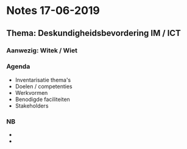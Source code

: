 # Notes 17-06-2019

## Thema: Deskundigheidsbevordering IM / ICT
### Aanwezig: Witek / Wiet

### Agenda

- Inventarisatie thema's
- Doelen / competenties
- Werkvormen
- Benodigde faciliteiten
- Stakeholders

### NB
- 
- 

